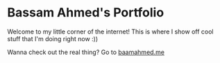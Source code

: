 # Bassam Ahmed's Portfolio

Welcome to my little corner of the internet! This is where I show off cool stuff that I'm doing right now :))

Wanna check out the real thing? Go to [baamahmed.me](http://www.baamahmed.me)